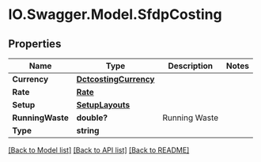 # IO.Swagger.Model.SfdpCosting
## Properties

Name | Type | Description | Notes
------------ | ------------- | ------------- | -------------
**Currency** | [**DctcostingCurrency**](DctcostingCurrency.md) |  | 
**Rate** | [**Rate**](Rate.md) |  | 
**Setup** | [**SetupLayouts**](SetupLayouts.md) |  | 
**RunningWaste** | **double?** | Running Waste | 
**Type** | **string** |  | 

[[Back to Model list]](../README.md#documentation-for-models) [[Back to API list]](../README.md#documentation-for-api-endpoints) [[Back to README]](../README.md)

